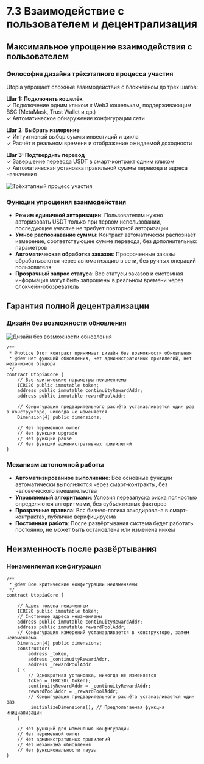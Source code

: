 # 7.3 Взаимодействие с пользователем и децентрализация

## Максимальное упрощение взаимодействия с пользователем

### Философия дизайна трёхэтапного процесса участия

Utopia упрощает сложные взаимодействия с блокчейном до трех шагов:

**Шаг 1: Подключить кошелёк**  
✓ Подключение одним кликом к Web3 кошелькам, поддерживающим BSC (MetaMask, Trust Wallet и др.)  
✓ Автоматическое обнаружение конфигурации сети

**Шаг 2: Выбрать измерение**  
✓ Интуитивный выбор суммы инвестиций и цикла  
✓ Расчёт в реальном времени и отображение ожидаемой доходности

**Шаг 3: Подтвердить перевод**  
✓ Завершение перевода USDT в смарт-контракт одним кликом  
✓ Автоматическая установка правильной суммы перевода и адреса назначения

![Трёхэтапный процесс участия](/images/图26.svg)

### Функции упрощения взаимодействия

- **Режим единичной авторизации**: Пользователям нужно авторизовать USDT только при первом использовании, последующее участие не требует повторной авторизации
- **Умное распознавание суммы**: Контракт автоматически распознаёт измерение, соответствующее сумме перевода, без дополнительных параметров
- **Автоматическая обработка заказов**: Просроченные заказы обрабатываются через автоматизацию в сети, без ручных операций пользователя
- **Прозрачный запрос статуса**: Все статусы заказов и системная информация могут быть запрошены в реальном времени через блокчейн-обозреватель

## Гарантия полной децентрализации

### Дизайн без возможности обновления

![Дизайн без возможности обновления](/images/图27.svg)

```solidity
/**
 * @notice Этот контракт принимает дизайн без возможности обновления
 * @dev Нет функций обновления, нет административных привилегий, нет механизмов бэкдора
 */
contract UtopiaCore {
    // Все критические параметры неизменяемы
    IERC20 public immutable token;
    address public immutable continuityRewardAddr;
    address public immutable rewardPoolAddr;
    
    // Конфигурация предварительного расчёта устанавливается один раз в конструкторе, никогда не изменяется
    Dimension[4] public dimensions;
    
    // Нет переменной owner
    // Нет функции upgrade
    // Нет функции pause
    // Нет функций административных привилегий
}
```

### Механизм автономной работы

- **Автоматизированное выполнение**: Все основные функции автоматически выполняются через смарт-контракты, без человеческого вмешательства
- **Управляемый алгоритмами**: Условия перезапуска риска полностью определяются алгоритмами, без субъективных факторов
- **Прозрачные правила**: Вся бизнес-логика закодирована в смарт-контрактах, публично верифицируема
- **Постоянная работа**: После развёртывания система будет работать постоянно, не может быть остановлена или изменена никем

## Неизменность после развёртывания

### Неизменяемая конфигурация

```solidity
/**
 * @dev Все критические конфигурации неизменяемы
 */
contract UtopiaCore {
    
    // Адрес токена неизменяем
    IERC20 public immutable token;
    // Системные адреса неизменяемы
    address public immutable continuityRewardAddr;
    address public immutable rewardPoolAddr;
    // Конфигурация измерений устанавливается в конструкторе, затем неизменяема
    Dimension[4] public dimensions;
    constructor(
        address _token,
        address _continuityRewardAddr,
        address _rewardPoolAddr
    ) {
        // Однократная установка, никогда не изменяется
        token = IERC20(_token);
        continuityRewardAddr = _continuityRewardAddr;
        rewardPoolAddr = _rewardPoolAddr;
        // Конфигурация предварительного расчёта устанавливается один раз
        _initializeDimensions(); // Предполагаемая функция инициализации
    }
    
    // Нет функций для изменения конфигурации
    // Нет переменной owner
    // Нет административных привилегий
    // Нет механизма обновления
    // Нет функциональности паузы
}
```